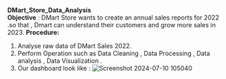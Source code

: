 **DMart_Store_Data_Analysis** <br>
**Objective** : DMart Store wants to create an annual sales reports for 2022 .so that , Dmart can understand their customers and grow more sales in 2023.
**Procedure:**
1.  Analyse raw data of DMart Sales 2022.
2. Perform Operation such as Data Cleaning , Data Processing , Data analysis , Data Visualization .
3. Our dashboard look like :
   ![Screenshot 2024-07-10 105040](https://github.com/Prashant08Pal/Excel_DMart_Store_Analysis/assets/123537173/b3fa77d8-bc24-4b4d-a91e-d23b9be21459)

